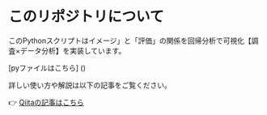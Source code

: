 # このリポジトリについて

このPythonスクリプトはイメージ」と「評価」の関係を回帰分析で可視化【調査×データ分析】を実装しています。

[pyファイルはこちら] ()


詳しい使い方や解説は以下の記事をご覧ください。

👉 [Qiitaの記事はこちら](https://qiita.com/iwakazusuwa/items/f916f10f6ceb013e6b5a)
